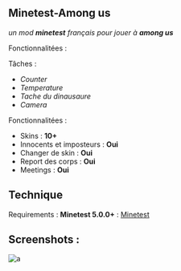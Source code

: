 ## **Minetest-Among us**

   *un mod **minetest** français pour jouer à* ***among us***

Fonctionnalitées :

Tâches :

 - *Counter*
 - *Temperature*
 - *Tache du dinausaure*
 - *Camera*

Fonctionnalitées :
 - Skins : **10+**
 - Innocents et imposteurs : **Oui**
 - Changer de skin : **Oui**
 - Report des corps : **Oui**
 - Meetings : **Oui**
## Technique
Requirements : **Minetest 5.0.0+** :  [Minetest](minetest.net)
## Screenshots :
![a](https://cdn.discordapp.com/attachments/675318326825844749/825325466939293726/Capture_decran_de_2021-03-27_11-47-46.png)
